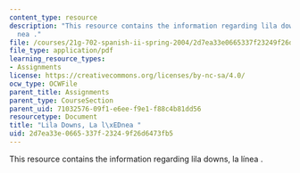 ```yaml
---
content_type: resource
description: "This resource contains the information regarding lila downs, la l\xED\
  nea ."
file: /courses/21g-702-spanish-ii-spring-2004/2d7ea33e0665337f23249f26d6473fb5_MIT21G_702S04_31lalinea.pdf
file_type: application/pdf
learning_resource_types:
- Assignments
license: https://creativecommons.org/licenses/by-nc-sa/4.0/
ocw_type: OCWFile
parent_title: Assignments
parent_type: CourseSection
parent_uid: 71032576-09f1-e6ee-f9e1-f88c4b81dd56
resourcetype: Document
title: "Lila Downs, La l\xEDnea "
uid: 2d7ea33e-0665-337f-2324-9f26d6473fb5
---
```

This resource contains the information regarding lila downs, la línea .